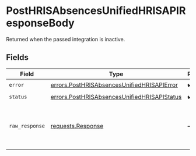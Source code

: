 # PostHRISAbsencesUnifiedHRISAPIResponseBody

Returned when the passed integration is inactive.


## Fields

| Field                                                                                                      | Type                                                                                                       | Required                                                                                                   | Description                                                                                                |
| ---------------------------------------------------------------------------------------------------------- | ---------------------------------------------------------------------------------------------------------- | ---------------------------------------------------------------------------------------------------------- | ---------------------------------------------------------------------------------------------------------- |
| `error`                                                                                                    | [errors.PostHRISAbsencesUnifiedHRISAPIError](../../models/errors/posthrisabsencesunifiedhrisapierror.md)   | :heavy_check_mark:                                                                                         | N/A                                                                                                        |
| `status`                                                                                                   | [errors.PostHRISAbsencesUnifiedHRISAPIStatus](../../models/errors/posthrisabsencesunifiedhrisapistatus.md) | :heavy_check_mark:                                                                                         | N/A                                                                                                        |
| `raw_response`                                                                                             | [requests.Response](https://requests.readthedocs.io/en/latest/api/#requests.Response)                      | :heavy_minus_sign:                                                                                         | Raw HTTP response; suitable for custom response parsing                                                    |